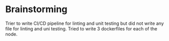 # Brainstorming
Trier to write CI/CD pipeline for linting and unit testing but did not write any file for linting and uni testing.
Tried to write 3 dockerfiles for each of the node.